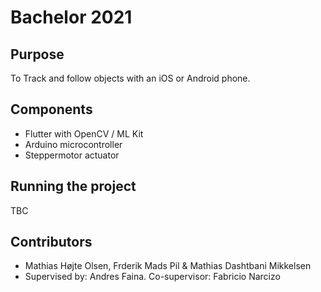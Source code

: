 # Bachelor 2021
## Purpose
To Track and follow objects with an iOS or Android phone.

## Components
- Flutter with OpenCV / ML Kit
- Arduino microcontroller
- Steppermotor actuator

## Running the project
TBC

## Contributors
- Mathias Højte Olsen, Frderik Mads Pil & Mathias Dashtbani Mikkelsen
- Supervised by: Andres Faina. Co-supervisor: Fabricio Narcizo 
